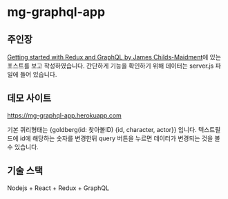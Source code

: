 # mg-graphql-app

## 주인장
[Getting started with Redux and GraphQL by James Childs-Maidment](https://medium.com/@thisbejim/getting-started-with-redux-and-graphql-8384b3b25c56#.2vdp26icm)에 있는 포스트를 보고 작성하였습니다. 간단하게 기능을 확인하기 위해 데이터는 server.js 파일에 들어 있습니다. 

## 데모 사이트
https://mg-graphql-app.herokuapp.com

기본 쿼리형태는 {goldberg(id: 찾아볼ID) {id, character, actor}} 입니다. 텍스트필드에 id에 해당하는 숫자를 변경한뒤 query 버튼을 누르면 데이터가 변경되는 것을 볼 수 있습니다.

## 기술 스택
Nodejs + React + Redux + GraphQL

